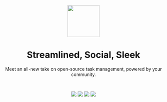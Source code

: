 
<p align="center">
<img src="https://pbs.twimg.com/profile_images/1459583531265368065/6EbJzRO4_400x400.jpg" style="height: 100px; width: 100px;" />
</p>

<h1 align="center">Streamlined, Social, Sleek</h1>
<p align="center">Meet an all-new take on open-source task management, powered by your community.</p>

<br> 

<p align="center">
<img src="https://img.shields.io/tokei/lines/github/polenhq/polen?color=%23fff&label=Lines%20Of%20Code&style=flat" />
<img src="https://img.shields.io/discord/867469144861048832?style=flat&label=Discord" />
<img src="https://img.shields.io/github/license/polenhq/polen?color=%234C53FF&style=flat" />
<img src="https://img.shields.io/github/languages/top/polenhq/polen" />
</p>


